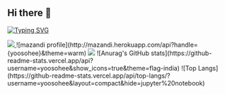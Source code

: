 ## Hi there 👋
<a href="https://git.io/typing-svg"><img src="https://readme-typing-svg.demolab.com?font=Fira+Code&color=F74EC0&center=%EA%B1%B0%EC%A7%93&vCenter=%EA%B1%B0%EC%A7%93&multiline=true&repeat=%EC%A7%84%EC%8B%A4&random=%EA%B1%B0%EC%A7%93&width=435&lines=Welcome+to+my+GitHub!+%F0%9F%90%A3%F0%9F%92%95" alt="Typing SVG" /></a>

<a href="https://github.com/devxb/gitanimals">
  <img src="https://render.gitanimals.org/farms/{yoosohee}"/>
</a>
![mazandi profile](http://mazandi.herokuapp.com/api?handle={yoosohee}&theme=warm)
<img src="http://mazandi.herokuapp.com/api?handle={yoosohee}&theme=warm"/>
![Anurag's GitHub stats](https://github-readme-stats.vercel.app/api?username=yoosohee&show_icons=true&theme=flag-india)
![Top Langs](https://github-readme-stats.vercel.app/api/top-langs/?username=yoosohee&layout=compact&hide=jupyter%20notebook)
<!--
**yoosohee/yoosohee** is a ✨ _special_ ✨ repository because its `README.md` (this file) appears on your GitHub profile.

Here are some ideas to get you started:

- 🔭 I’m currently working on ...
- 🌱 I’m currently learning ...
- 👯 I’m looking to collaborate on ...
- 🤔 I’m looking for help with ...
- 💬 Ask me about ...
- 📫 How to reach me: ...
- 😄 Pronouns: ...
- ⚡ Fun fact: ...
-->
